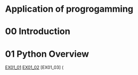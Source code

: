 # Application of progrogamming

# 00 Introduction

# 01 Python Overview
[EX01_01](EX01_01_加法器ipynb.ipynb)
[EX01_02](EX01_02_BMI計算.ipynb)
[EX01_03] (
